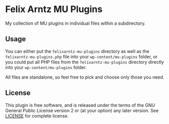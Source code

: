 # Felix Arntz MU Plugins

My collection of MU plugins in individual files within a subdirectory.

## Usage

You can either put the `felixarntz-mu-plugins` directory as well as the `felixarntz-mu-plugins.php` file into your `wp-content/mu-plugins` folder, or you could put all PHP files from the `felixarntz-mu-plugins` directory directly into your `wp-content/mu-plugins` folder.

All files are standalone, so feel free to pick and choose only those you need.

## License

This plugin is free software, and is released under the terms of the GNU General Public License version 2 or (at your option) any later version. See [LICENSE](/LICENSE) for complete license.
